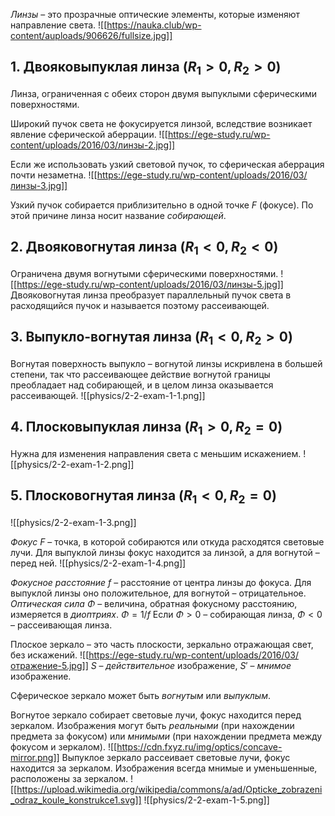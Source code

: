 *Линзы* – это прозрачные оптические элементы, которые изменяют направление света.
![[https://nauka.club/wp-content/auploads/906626/fullsize.jpg]]
## 1. Двояковыпуклая линза ($R_1 >0, R_2 > 0$)
Линза, ограниченная с обеих сторон двумя выпуклыми сферическими поверхностями.

Широкий пучок света не фокусируется линзой, вследствие возникает явление сферической аберрации.
![[https://ege-study.ru/wp-content/uploads/2016/03/линзы-2.jpg]]

Если же использовать узкий световой пучок, то сферическая аберрация почти незаметна.
![[https://ege-study.ru/wp-content/uploads/2016/03/линзы-3.jpg]]

Узкий пучок собирается приблизительно в одной точке $F$ (фокусе). По этой причине линза носит название *собирающей*.

## 2. Двояковогнутая линза ($R_1 < 0, R_2 < 0$)
Ограничена двумя вогнутыми сферическими поверхностями.
![[https://ege-study.ru/wp-content/uploads/2016/03/линзы-5.jpg]]
Двояковогнутая линза преобразует параллельный пучок света в расходящийся пучок и называется поэтому рассеивающей.
## 3. Выпукло-вогнутая линза ($R_1 < 0, R_2 > 0$)
Вогнутая поверхность выпукло – вогнутой линзы искривлена в большей степени, так что рассеивающее действие вогнутой границы преобладает над собирающей, и в целом линза оказывается рассеивающей.
![[physics/2-2-exam-1-1.png]]
## 4. Плосковыпуклая линза ($R_1 > 0, R_2 = 0$)
Нужна для изменения направления света с меньшим искажением.
![[physics/2-2-exam-1-2.png]]
## 5. Плосковогнутая линза ($R_1 < 0, R_2 = 0$)
![[physics/2-2-exam-1-3.png]]

*Фокус* $F$ – точка, в которой собираются или откуда расходятся световые лучи. Для выпуклой линзы фокус находится за линзой, а для вогнутой – перед ней.
![[physics/2-2-exam-1-4.png]]

*Фокусное расстояние* $f$ – расстояние от центра линзы до фокуса. Для выпуклой линзы оно положительное, для вогнутой – отрицательное.
*Оптическая сила* $\Phi$ – величина, обратная фокусному расстоянию, измеряется в *диоптриях*. $\Phi = 1/f$
Если $\Phi > 0$ – собирающая линза, $\Phi < 0$ – рассеивающая линза.

Плоское зеркало – это часть плоскости, зеркально отражающая свет, без искажений.
![[https://ege-study.ru/wp-content/uploads/2016/03/отражение-5.jpg]]
$S$ – *действительное* изображение, $S'$ – *мнимое* изображение.

Сферическое зеркало может быть *вогнутым* или *выпуклым*.

Вогнутое зеркало собирает световые лучи, фокус находится перед зеркалом. Изображения могут быть *реальными* (при нахождении предмета за фокусом) или *мнимыми* (при нахождении предмета между фокусом и зеркалом).
![[https://cdn.fxyz.ru/img/optics/concave-mirror.png]]
Выпуклое зеркало рассеивает световые лучи, фокус находится за зеркалом. Изображения всегда мнимые и уменьшенные, расположены за зеркалом.
![[https://upload.wikimedia.org/wikipedia/commons/a/ad/Opticke_zobrazeni_odraz_koule_konstrukce1.svg]]
![[physics/2-2-exam-1-5.png]]
